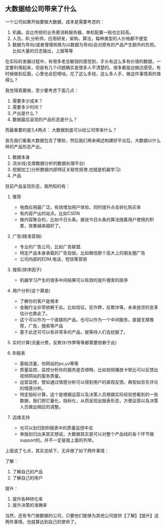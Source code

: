 ## 大数据给公司带来了什么

一个公司如果开始要做大数据，成本是需要考虑的：

1. 机器。会比传统的业务更消耗服务器，单机配置一般也比较高。
2. 人员。BI,分析师，应用研发，架构，算法，每种类型的人价格都不便宜
3. 数据为导向(或者慢慢转换为以数据为导向)会对原有的产品产生额外的负担。比如大量的日志输出，上报等等

在实际的发展过程中，有很多老总敏锐的感觉到，手头有这么多有价值的数据，一定要利用起来，但是有几个问题确实是很多人不清楚的。很多都是边做边感受。有时候做到后面，心里也会犯嘀咕，花了这么多钱，这么多人手，做这件事情真的值得么？

我觉得真要做，至少要考虑下面几点：

1. 需要多少成本？
2. 需要多少时间？
3. 产出是什么？
4. 数据最后呈现的产品形态是什么？

而最重要的是3,4两点： 大数据到底可以给公司带来什么？

首先我们看看大数据包含了哪些，然后我们再来阐述构建好平台后，大数据以什么样的产品形态产出。

1. 数据本身
2. 流水线(支撑数据分析的数据处理平台)
3. 挖掘加工(分析数据内部特征关联性规律,也就是机器学习)
3. 产品

目前产品呈现形态，我所知的有：

1. 推荐

    * 电商应用最广泛。有效增加用户体验，同时提升点击转化购买率
    * 有内容产出的站点。比如CSDN
    * 做内容聚合的，比如今日头条。据说今日头条的算法随着用户使用的积累，效果越来越好了。

2. 广告(精准营销)

    * 专业的广告公司，比如广告联盟.
    * 特定产品本身承载的广告投放。比如微信那个高大上的朋友圈广告
    * 公司内部的EDM,电话，短信等营销
 
3. 搜索(排序因子)

    * 机器学习产生的很多中间结果可以有效的提升搜索的排序

4. 用户分析(这个算是)

    * 了解你的客户是根本
    * 金融行业非常依赖于此。比如信征，反作弊，反欺诈等。未来放贷的变革估计也靠此了。
    * 这个可以作为一个直接的产品，也可以作为一个中间服务，直接支撑推荐，广告，搜索等产品
    * 基于此还可可以有非常多的产品，就等待人们去挖掘了。
  
5. 实时计算(流量计费，反欺诈/作弊等等都需要依赖于此)
6. BI报表
   
   * 基础流量，你网站的pv,uv等等
   * 质量监控，监控分析你的服务是否顺畅，比如视频播放卡顿比可以反馈出视频网站的服务质量。
   * 运营监控，譬如通过情感分析可以得到用户的直观反馈。典型如京东评论的情感分析。
   * 特定指标计算，这个是根据运营以及决策人员根据实际经验想看到的一些数据，我们把它量化，指标化，从而呈现出报表形态，方便运营以及决策人员做出相应的调整。

7. 运维支持

   * 也可以划归到BI报表中的质量监控中去
   * 单独划归出来其实想说，大数据其实是可以对整个产品线的各个环节做support的。并不一定是我上面的列举。
   
   
上面说了七点，其实总结下，无非做了如下两件事情：

了解：

1. 了解自己的产品
2. 了解自己的用户

提升：

1. 提升各种转化率
2. 提升决策的准确率

当然，还有专门做数据的公司，只要他们能够为其他公司提供【了解】【提升】这两件事情，也就算达到自己的使命了。





